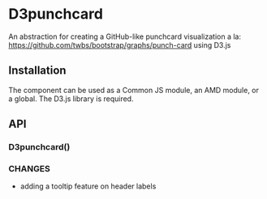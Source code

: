 # D3punchcard

An abstraction for creating a GitHub-like punchcard visualization a la: https://github.com/twbs/bootstrap/graphs/punch-card using D3.js

## Installation

The component can be used as a Common JS module, an AMD module, or a global. The D3.js library is required.

## API

### D3punchcard()

### CHANGES
- adding a tooltip feature on header labels
